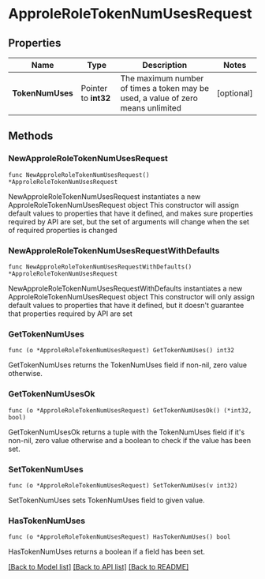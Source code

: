 # ApproleRoleTokenNumUsesRequest

## Properties

Name | Type | Description | Notes
------------ | ------------- | ------------- | -------------
**TokenNumUses** | Pointer to **int32** | The maximum number of times a token may be used, a value of zero means unlimited | [optional] 

## Methods

### NewApproleRoleTokenNumUsesRequest

`func NewApproleRoleTokenNumUsesRequest() *ApproleRoleTokenNumUsesRequest`

NewApproleRoleTokenNumUsesRequest instantiates a new ApproleRoleTokenNumUsesRequest object
This constructor will assign default values to properties that have it defined,
and makes sure properties required by API are set, but the set of arguments
will change when the set of required properties is changed

### NewApproleRoleTokenNumUsesRequestWithDefaults

`func NewApproleRoleTokenNumUsesRequestWithDefaults() *ApproleRoleTokenNumUsesRequest`

NewApproleRoleTokenNumUsesRequestWithDefaults instantiates a new ApproleRoleTokenNumUsesRequest object
This constructor will only assign default values to properties that have it defined,
but it doesn't guarantee that properties required by API are set

### GetTokenNumUses

`func (o *ApproleRoleTokenNumUsesRequest) GetTokenNumUses() int32`

GetTokenNumUses returns the TokenNumUses field if non-nil, zero value otherwise.

### GetTokenNumUsesOk

`func (o *ApproleRoleTokenNumUsesRequest) GetTokenNumUsesOk() (*int32, bool)`

GetTokenNumUsesOk returns a tuple with the TokenNumUses field if it's non-nil, zero value otherwise
and a boolean to check if the value has been set.

### SetTokenNumUses

`func (o *ApproleRoleTokenNumUsesRequest) SetTokenNumUses(v int32)`

SetTokenNumUses sets TokenNumUses field to given value.

### HasTokenNumUses

`func (o *ApproleRoleTokenNumUsesRequest) HasTokenNumUses() bool`

HasTokenNumUses returns a boolean if a field has been set.


[[Back to Model list]](../README.md#documentation-for-models) [[Back to API list]](../README.md#documentation-for-api-endpoints) [[Back to README]](../README.md)


